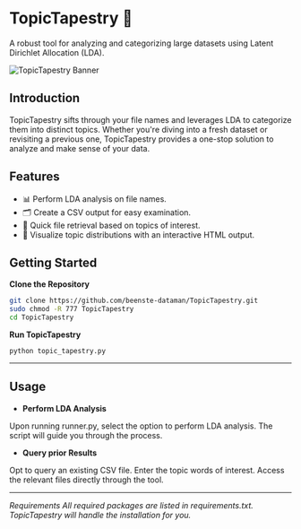 

# TopicTapestry 🧵
A robust tool for analyzing and categorizing large datasets using Latent Dirichlet Allocation (LDA).

![TopicTapestry Banner](path_to_banner_image_if_you_have_one.jpg)

## Introduction

TopicTapestry sifts through your file names and leverages LDA to categorize them into distinct topics. Whether you're diving into a fresh dataset or revisiting a previous one, TopicTapestry provides a one-stop solution to analyze and make sense of your data.

## Features
- 📊 Perform LDA analysis on file names.
- 🗂️ Create a CSV output for easy examination.
- 🚀 Quick file retrieval based on topics of interest.
- 🎨 Visualize topic distributions with an interactive HTML output.

## Getting Started

**Clone the Repository**
   ```bash
   git clone https://github.com/beenste-dataman/TopicTapestry.git
   sudo chmod -R 777 TopicTapestry  
   cd TopicTapestry
```

**Run TopicTapestry**
```
python topic_tapestry.py
```


---

## Usage


- **Perform LDA Analysis**

Upon running runner.py, select the option to perform LDA analysis.
The script will guide you through the process.


- **Query prior Results**

Opt to query an existing CSV file.
Enter the topic words of interest.
Access the relevant files directly through the tool.

---


*Requirements
All required packages are listed in requirements.txt. TopicTapestry will handle the installation for you.*

